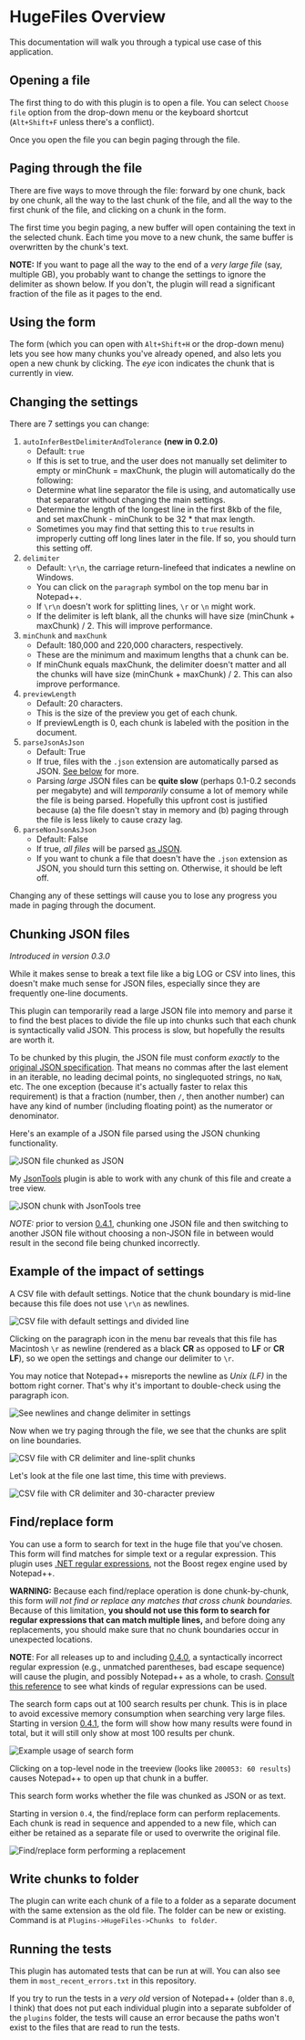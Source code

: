HugeFiles Overview
====================

This documentation will walk you through a typical use case of this application.

## Opening a file ##

The first thing to do with this plugin is to open a file. You can select `Choose file` option from the drop-down menu or the keyboard shortcut (`Alt+Shift+F` unless there's a conflict).

Once you open the file you can begin paging through the file.

## Paging through the file ##

There are five ways to move through the file: forward by one chunk, back by one chunk, all the way to the last chunk of the file, and all the way to the first chunk of the file, and clicking on a chunk in the form.

The first time you begin paging, a new buffer will open containing the text in the selected chunk. Each time you move to a new chunk, the same buffer is overwritten by the chunk's text.

__NOTE:__ If you want to page all the way to the end of a *very large file* (say, multiple GB), you probably want to change the settings to ignore the delimiter as shown below. If you don't, the plugin will read a significant fraction of the file as it pages to the end.

## Using the form ##

The form (which you can open with `Alt+Shift+H` or the drop-down menu) lets you see how many chunks you've already opened, and also lets you open a new chunk by clicking. The *eye* icon indicates the chunk that is currently in view.

## Changing the settings ##

There are 7 settings you can change:
1. `autoInferBestDelimiterAndTolerance` __(new in 0.2.0)__
    - Default: `true`
    - If this is set to true, and the user does not manually set delimiter to empty or minChunk = maxChunk, the plugin will automatically do the following:
    - Determine what line separator the file is using, and automatically use that separator without changing the main settings.
    - Determine the length of the longest line in the first 8kb of the file, and set maxChunk - minChunk to be 32 * that max length. 
    - Sometimes you may find that setting this to `true` results in improperly cutting off long lines later in the file. If so, you should turn this setting off.
2. `delimiter`
    - Default: `\r\n`, the carriage return-linefeed that indicates a newline on Windows.
    - You can click on the `paragraph` symbol on the top menu bar in Notepad++.
    - If `\r\n` doesn't work for splitting lines, `\r` or `\n` might work.
    - If the delimiter is left blank, all the chunks will have size (minChunk + maxChunk) / 2. This will improve performance.
3. `minChunk` and `maxChunk`
    - Default: 180,000 and 220,000 characters, respectively.
    - These are the minimum and maximum lengths that a chunk can be.
    - If minChunk equals maxChunk, the delimiter doesn't matter and all the chunks will have size (minChunk + maxChunk) / 2. This can also improve performance.
5. `previewLength`
    - Default: 20 characters.
    - This is the size of the preview you get of each chunk.
    - If previewLength is 0, each chunk is labeled with the position in the document.
6.  `parseJsonAsJson`
    - Default: True
    - If true, files with the `.json` extension are automatically parsed as JSON. [See below](#chunking-json-files) for more.
    - Parsing *large* JSON files can be __quite slow__ (perhaps 0.1-0.2 seconds per megabyte) and will *temporarily* consume a lot of memory while the file is being parsed. Hopefully this upfront cost is justified because (a) the file doesn't stay in memory and (b) paging through the file is less likely to cause crazy lag.
7. `parseNonJsonAsJson`
    - Default: False
    - If true, *all files* will be parsed [as JSON](#chunking-json-files).
    - If you want to chunk a file that doesn't have the `.json` extension as JSON, you should turn this setting on. Otherwise, it should be left off.

Changing any of these settings will cause you to lose any progress you made in paging through the document.

## Chunking JSON files ##

*Introduced in version 0.3.0*

While it makes sense to break a text file like a big LOG or CSV into lines, this doesn't make much sense for JSON files, especially since they are frequently one-line documents.

This plugin can temporarily read a large JSON file into memory and parse it to find the best places to divide the file up into chunks such that each chunk is syntactically valid JSON. This process is slow, but hopefully the results are worth it.

To be chunked by this plugin, the JSON file must conform *exactly* to the [original JSON specification](https://json.org). That means no commas after the last element in an iterable, no leading decimal points, no singlequoted strings, no `NaN`, etc. The one exception (because it's actually faster to relax this requirement) is that a fraction (number, then `/`, then another number) can have any kind of number (including floating point) as the numerator or denominator.

Here's an example of a JSON file parsed using the JSON chunking functionality.

![JSON file chunked as JSON](/docs/JSON%20file%20chunked%20as%20JSON.PNG)

My [JsonTools](https://github.com/molsonkiko/JsonToolsNppPlugin) plugin is able to work with any chunk of this file and create a tree view.

![JSON chunk with JsonTools tree](/docs/JSON%20file%20chunked%20as%20JSON%20with%20treeview.PNG)

*NOTE:* prior to version [0.4.1](/CHANGELOG.md#041---2023-03-08), chunking one JSON file and then switching to another JSON file without choosing a non-JSON file in between would result in the second file being chunked incorrectly.

## Example of the impact of settings ##

A CSV file with default settings. Notice that the chunk boundary is mid-line because this file does not use `\r\n` as newlines.

![CSV file with default settings and divided line](/docs/csv%20file%20default%20settings.PNG)

Clicking on the paragraph icon in the menu bar reveals that this file has Macintosh `\r` as newline (rendered as a black __CR__ as opposed to __LF__ or __CR LF__), so we open the settings and change our delimiter to `\r`.

You may notice that Notepad++ misreports the newline as *Unix (LF)* in the bottom right corner. That's why it's important to double-check using the paragraph icon.

![See newlines and change delimiter in settings](/docs/csv%20file%20default%20settings%20newlines%20revealed.PNG)

Now when we try paging through the file, we see that the chunks are split on line boundaries.

![CSV file with CR delimiter and line-split chunks](/docs/csv%20file%20CR%20delim%20settings.PNG)

Let's look at the file one last time, this time with previews.

![CSV file with CR delimiter and 30-character preview](/docs/csv%20file%20CR%20delim%2030%20preview%20settings.PNG)

## Find/replace form ##

You can use a form to search for text in the huge file that you've chosen. This form will find matches for simple text or a regular expression. This plugin uses [.NET regular expressions](https://learn.microsoft.com/en-us/dotnet/standard/base-types/regular-expression-language-quick-reference), not the Boost regex engine used by Notepad++.

__WARNING:__ Because each find/replace operation is done chunk-by-chunk, this form *will not find or replace any matches that cross chunk boundaries.* Because of this limitation, __you should not use this form to search for regular expressions that can match multiple lines,__ and before doing any replacements, you should make sure that no chunk boundaries occur in unexpected locations.

__NOTE__: For all releases up to and including [0.4.0](/CHANGELOG.md#040---2023-02-24), a syntactically incorrect regular expression (e.g., unmatched parentheses, bad escape sequence) will cause the plugin, and possibly Notepad++ as a whole, to crash. [Consult this reference](https://learn.microsoft.com/en-us/dotnet/standard/base-types/regular-expression-language-quick-reference) to see what kinds of regular expressions can be used.

The search form caps out at 100 search results per chunk. This is in place to avoid excessive memory consumption when searching very large files. Starting in version [0.4.1](/CHANGELOG.md#041---2023-03-08), the form will show how many results were found in total, but it will still only show at most 100 results per chunk.

![Example usage of search form](/docs/search%20form%20example.PNG)

Clicking on a top-level node in the treeview (looks like `200053: 60 results`) causes Notepad++ to open up that chunk in a buffer.

This search form works whether the file was chunked as JSON or as text.

Starting in version `0.4`, the find/replace form can perform replacements. Each chunk is read in sequence and appended to a new file, which can either be retained as a separate file or used to overwrite the original file.

![Find/replace form performing a replacement](/docs/find%20replace%20form%20replace%20to%20other%20file.PNG)

## Write chunks to folder ##

The plugin can write each chunk of a file to a folder as a separate document with the same extension as the old file. The folder can be new or existing. Command is at `Plugins->HugeFiles->Chunks to folder`.


## Running the tests ##

This plugin has automated tests that can be run at will. You can also see them in `most_recent_errors.txt` in this repository.

If you try to run the tests in a *very old* version of Notepad++ (older than `8.0`, I think) that does not put each individual plugin into a separate subfolder of the `plugins` folder, the tests will cause an error because the paths won't exist to the files that are read to run the tests.